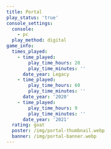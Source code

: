 ```yaml
---
title: Portal
play_status: 'true'
console_settings:
  console:
    - pc
  play_method: digital
game_info:
  times_played:
    - time_played:
        play_time_hours: 20
        play_time_minutes: ''
      date_year: Legacy
    - time_played:
        play_time_hours: 60
        play_time_minutes: ''
      date_year: '2020'
    - time_played:
        play_time_hours: 9
        play_time_minutes: ''
      date_year: '2021'
  rating: goat
  poster: /img/portal-thumbnail.webp
  banner: /img/portal-banner.webp
---
```

